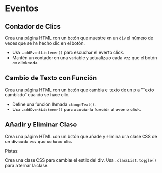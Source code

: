 # Eventos

## Contador de Clics

Crea una página HTML con un botón que muestre en un `div` el número de veces que se ha hecho clic en el botón.

- Usa `.addEventListener()` para escuchar el evento click.
- Mantén un contador en una variable y actualízalo cada vez que el botón es clickeado.

## Cambio de Texto con Función

Crea una página HTML con un botón que cambia el texto de un p a "Texto cambiado" cuando se hace clic.

- Define una función llamada `changeText()`.
- Usa `.addEventListener()` para asociar la función al evento click.

## Añadir y Eliminar Clase

Crea una página HTML con un botón que añade y elimina una clase CSS de un div cada vez que se hace clic.

Pistas:

Crea una clase CSS para cambiar el estilo del div.
Usa `.classList.toggle()` para alternar la clase.
